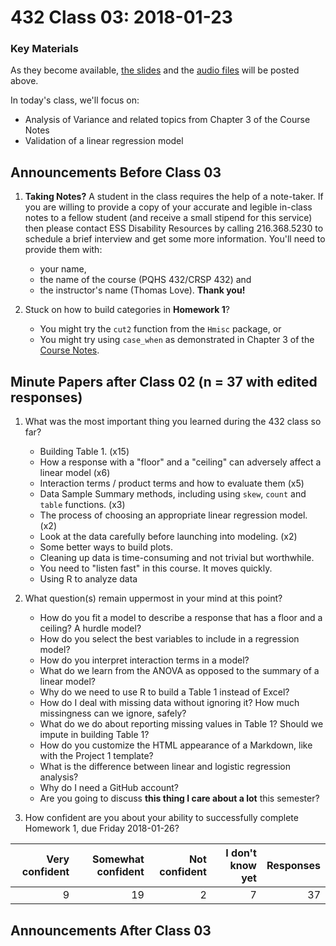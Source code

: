 # 432 Class 03: 2018-01-23

### Key Materials

As they become available, [the slides](https://github.com/THOMASELOVE/432-2018/tree/master/slides/class03) and the [audio files](https://github.com/THOMASELOVE/432-2018/tree/master/slides/class03) will be posted above.

In today's class, we'll focus on:
+ Analysis of Variance and related topics from Chapter 3 of the Course Notes
+ Validation of a linear regression model

## Announcements Before Class 03

1. **Taking Notes?** A student in the class requires the help of a note-taker. If you are willing to provide a copy of your accurate and legible in-class notes to a fellow student (and receive a small stipend for this service) then please contact ESS Disability Resources by calling 216.368.5230 to schedule a brief interview and get some more information. You'll need to provide them with:
    + your name, 
    + the name of the course (PQHS 432/CRSP 432) and 
    + the instructor's name (Thomas Love). **Thank you!**

2. Stuck on how to build categories in **Homework 1**?
    + You might try the `cut2` function from the `Hmisc` package, or
    + You might try using `case_when` as demonstrated in Chapter 3 of the [Course Notes](https://thomaselove.github.io/432-notes/).

## **Minute Papers** after Class 02 (n = 37 with edited responses)

1. What was the most important thing you learned during the 432 class so far?
    - Building Table 1. (x15)
    - How a response with a "floor" and a "ceiling" can adversely affect a linear model (x6)
    - Interaction terms / product terms and how to evaluate them (x5)
    - Data Sample Summary methods, including using `skew`, `count` and `table` functions. (x3)
    - The process of choosing an appropriate linear regression model. (x2)
    - Look at the data carefully before launching into modeling. (x2)
    - Some better ways to build plots.
    - Cleaning up data is time-consuming and not trivial but worthwhile.
    - You need to "listen fast" in this course. It moves quickly.
    - Using R to analyze data
    
2. What question(s) remain uppermost in your mind at this point?
    - How do you fit a model to describe a response that has a floor and a ceiling? A hurdle model?
    - How do you select the best variables to include in a regression model?
    - How do you interpret interaction terms in a model?
    - What do we learn from the ANOVA as opposed to the summary of a linear model?
    - Why do we need to use R to build a Table 1 instead of Excel?
    - How do I deal with missing data without ignoring it? How much missingness can we ignore, safely?
    - What do we do about reporting missing values in Table 1? Should we impute in building Table 1?
    - How do you customize the HTML appearance of a Markdown, like with the Project 1 template?
    - What is the difference between linear and logistic regression analysis?
    - Why do I need a GitHub account?
    - Are you going to discuss **this thing I care about a lot** this semester?

3. How confident are you about your ability to successfully complete Homework 1, due Friday 2018-01-26?

Very confident | Somewhat confident | Not confident | I don't know yet | Responses
--------------: | -----------------: | -------------: | ---------------: | -----------:
9 | 19 | 2 | 7 | 37


## Announcements After Class 03
